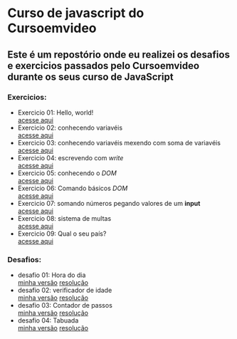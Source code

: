<h1>Curso de javascript do Cursoemvideo</h1>
<h2>Este é um repostório onde eu realizei os desafios e exercicios passados pelo Cursoemvideo durante os seus curso de JavaScript</h2>

<h3>Exercicios:</h3>

<ul>
  <li>
   Exercicio 01: Hello, world!<br> 
   <a href="exercicios/aula04/ex001.html">acesse aqui</a>
  </li>

  <li>
   Exercicio 02: conhecendo variavéis<br>
   <a href="exercicios/aula06/ex002.html">acesse aqui</a>
  </li>
  
  <li>
   Exercicio 03: conhecendo variavéis mexendo com soma de variavéis<br>
   <a href="exercicios/aula06/ex003.html">acesse aqui</a>
  </li>
  
  <li>
   Exercicio 04:  escrevendo com <em>write</em><br>
   <a href="exercicios/aula06/ex004.html">acesse aqui</a>
  </li>
  
  <li>
   Exercicio 05: conhecendo o <em>DOM</em><br>
   <a href="exercicios/aula09/ex005.html">acesse aqui</a>
  </li>
  
  <li>
   Exercicio 06: Comando básicos <em>DOM</em><br>
   <a href="exercicios/aula10/ex006.html">acesse aqui</a>
  </li>
  
  <li>
   Exercicio 07: somando números pegando valores de um <strong>input</strong><br>
   <a href="exercicios/aula10/ex007.html">acesse aqui</a>
  </li>
   
  <li>
   Exercicio 08: sistema de multas<br>
   <a href="exercicios/aula11/ex010.html">acesse aqui</a>
  </li>
  
  <li>
   Exercicio 09: Qual o seu país?<br>
   <a href="exercicios/aula11/ex011.html">acesse aqui</a>
  </li>
</ul>

<h3>Desafios:</h3>
<ul>
  <li>
   desafio 01: Hora do dia<br>
   <a href="desafios/d002/pt01">minha versão</a>
   <a href="desafios/d002/pt02">resolução</a>
  </li>

  <li>
   desafio 02: verificador de idade<br>
   <a href="desafios/d003/pt01">minha versão</a>
   <a href="desafios/d003/pt02">resolução</a>
  </li>

  <li>
   desafio 03: Contador de passos<br>
   <a href="desafios/d004/pt01">minha versão</a>
   <a href="desafios/d004/pt02">resolução</a>
  </li>

  <li>
   desafio 04: Tabuada<br>
   <a href="desafios/d005/pt01">minha versão</a>
   <a href="desafios/d005/pt02">resolução</a>
  </li>
</ul>
